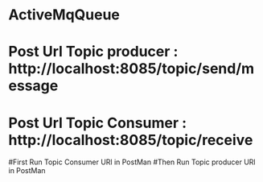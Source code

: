 # ActiveMqQueue
# Post Url Topic producer : http://localhost:8085/topic/send/message
# Post Url Topic Consumer :  http://localhost:8085/topic/receive
#First Run Topic Consumer URl in PostMan
#Then Run Topic producer URl in PostMan
